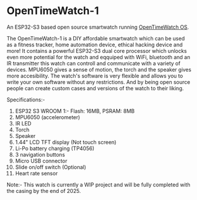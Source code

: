 # OpenTimeWatch-1
An ESP32-S3 based open source smartwatch running [OpenTimeWatch OS](https://github.com/OpenTimeWatch-Project/OpenTimeWatch-OS). 

The OpenTimeWatch-1 is a DIY affordable smartwatch which can be used as a fitness tracker, home automation device, ethical hacking device and more!
It contains a powerful ESP32-S3 dual core processor which unlocks even more potential for the watch and eqquiped with WiFi, bluetooth and an IR transmitter
this watch can controll and communicate with a variety of devices. MPU6050 gives a sense of motion, the torch and the speaker gives more accesibility.
The watch's software is very flexible and allows you to write your own software without any restrictions. And by being open source people can create custom
cases and versions of the watch to their liking.
                                                                         
Specifications:-
1. ESP32 S3 WROOM 1:- Flash: 16MB, PSRAM: 8MB
2. MPU6050 (accelerometer)
3. IR LED
4. Torch
5. Speaker
6. 1.44" LCD TFT display (Not touch screen)
7. Li-Po battery charging (TP4056)
8. 3 navigation buttons
9. Micro USB connector
10. Slide on/off switch (Optional)
11. Heart rate sensor

Note:- This watch is currently a WIP project and will be fully completed with the casing by the end of 2025.
